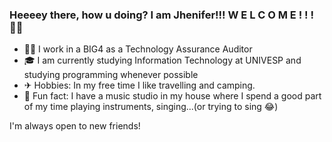 ### Heeeey there, how u doing? I am Jhenifer!!! W E L C O M E ! ! ! 🤘🏽

- 👩‍💻 I work in a BIG4 as a Technology Assurance Auditor
- 🎓 I am currently studying Information Technology at UNIVESP and studying programming whenever possible
- ✈ Hobbies: In my free time I like travelling and camping.
- 🎸 Fun fact: I have a music studio in my house where I spend a good part of my time playing instruments, singing...(or trying to sing 😂)

I'm always open to new friends! 
